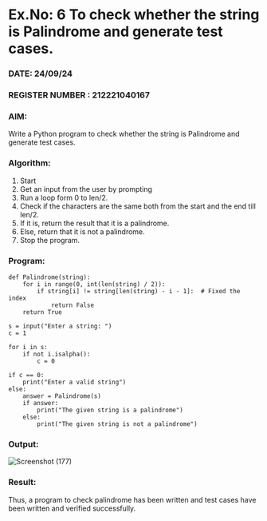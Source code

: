 # Ex.No: 6 To check whether the string is Palindrome and generate test cases.

### DATE: 24/09/24                                                                           
### REGISTER NUMBER : 212221040167
### AIM: 
Write a Python program to check whether the string is Palindrome and generate test cases. 
### Algorithm:
1. Start
2. Get an input from the user by prompting 
3. Run a loop form 0 to len/2.
4. Check if the characters are the same both from the start and the end till len/2. 
5. If it is, return the result that it is a palindrome.
6. Else, return that it is not a palindrome. 
7. Stop the program.
### Program:
```
def Palindrome(string):
    for i in range(0, int(len(string) / 2)):
        if string[i] != string[len(string) - i - 1]:  # Fixed the index
            return False
    return True

s = input("Enter a string: ")
c = 1

for i in s:
    if not i.isalpha():
        c = 0

if c == 0:
    print("Enter a valid string")
else:
    answer = Palindrome(s)
    if answer:
        print("The given string is a palindrome")
    else:
        print("The given string is not a palindrome")
```










### Output:
![Screenshot (177)](https://github.com/user-attachments/assets/6ea1e5d8-6266-47bc-abcc-bf153946575e)





### Result:
Thus, a program to check palindrome has been written and test cases have been written and verified successfully.
